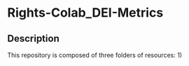 # Rights-Colab_DEI-Metrics

## Description
This repository is composed of three folders of resources:
1) 
